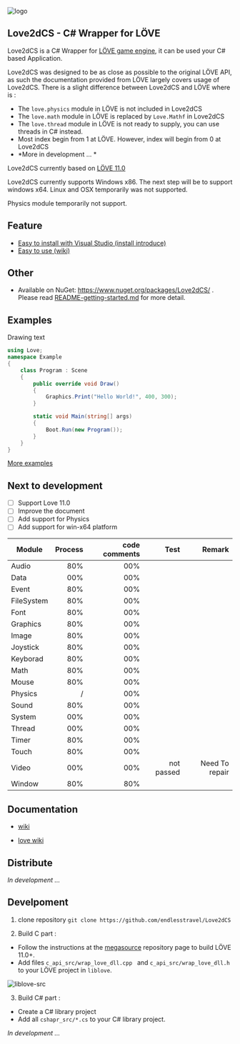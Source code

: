 
![logo](https://github.com/endlesstravel/Love2dCS/raw/master/img/logo.png "logo") 

Love2dCS - C# Wrapper for LÖVE
---
Love2dCS is a C# Wrapper for [LÖVE game engine](https://love2d.org/), it can be used your C# based Application. 

Love2dCS was designed to be as close as possible to the original LÖVE API, as such the documentation provided from LÖVE largely covers usage of Love2dCS. There is a slight difference between Love2dCS and LÖVE where is :

* The `love.physics` module in LÖVE is not included in Love2dCS
* The `love.math` module in LÖVE is replaced by `Love.Mathf` in Love2dCS
* The `love.thread` module in LÖVE is not ready to supply, you can use threads in C# instead.
* Most index begin from 1 at LÖVE. However, index will begin from 0 at Love2dCS
* *More in development ... *

Love2dCS currently based on [LÖVE 11.0](https://love2d.org/wiki/11.0)

Love2dCS currently supports Windows x86. The next step will be to support windows x64. Linux and OSX temporarily was not supported.

Physics module temporarily not support.

Feature
---

* [Easy to install with Visual Studio (install introduce)](README-Install.md)
* [Easy to use (wiki)](https://github.com/endlesstravel/Love2dCS/wiki)

Other
---

* Available on NuGet: https://www.nuget.org/packages/Love2dCS/ . Please read [README-getting-started.md](README-getting-started.md) for more detail.

Examples
---

Drawing text
``` C#
using Love;
namespace Example
{
    class Program : Scene
    {
        public override void Draw()
        {
            Graphics.Print("Hello World!", 400, 300);
        }

        static void Main(string[] args)
        {
            Boot.Run(new Program());
        }
    }
}
```
[More examples](README-getting-started.md#more-examples)

Next to development
---
 - [ ] Support Love 11.0
 - [ ] Improve the document
 - [ ] Add support for Physics 
 - [ ] Add support for win-x64 platform

| Module        | Process | code comments | Test   | Remark         |
| ------------- |--------:|--------------:| ------:| --------------:|
| Audio         | 80%     |      00%       |        |                |
| Data          | 00%     |      00%       |        |                |
| Event         | 80%     |      00%       |        |                |
| FileSystem    | 80%     |      00%       |        |                |
| Font          | 80%     |      00%       |        |                |
| Graphics      | 80%     |      00%       |        |                |
| Image         | 80%     |      00%       |        |                |
| Joystick      | 80%     |      00%       |        |                |
| Keyborad      | 80%     |      00%       |        |                |
| Math          | 80%     |      00%       |        |                |
| Mouse         | 80%     |      00%       |        |                |
| Physics       |  /      |      00%       |        |                |
| Sound         | 80%     |      00%       |        |                |
| System        | 00%     |      00%       |        |                |
| Thread        | 00%     |      00%       |        |                |
| Timer         | 80%     |      00%       |        |                |
| Touch         | 80%     |      00%       |        |                |
| Video         | 00%     |      00%       |   not passed     |        Need To repair        |
| Window        | 80%     |      80%      |        |                |

Documentation
---
* [wiki](https://github.com/endlesstravel/Love2dCS/wiki)

* [love wiki](https://love2d.org/wiki/love)

Distribute
---
*In development ...*

Develpoment
---

1. clone repository `git clone https://github.com/endlesstravel/Love2dCS`

2. Build C part :

* Follow the instructions at the [megasource](https://bitbucket.org/rude/megasource) repository page to build LÖVE 11.0+.
* Add files `c_api_src/wrap_love_dll.cpp ` and `c_api_src/wrap_love_dll.h` to your LÖVE project in `liblove`.

![liblove-src](https://github.com/endlesstravel/Love2dCS/raw/master/img/006-liblove-src.png "liblove-src")

3. Build C# part :

* Create a C# library project
* Add all `cshapr_src/*.cs` to your C# library project.

*In development ...*
